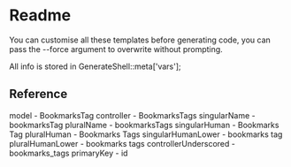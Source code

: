 # Readme 

You can customise all these templates before generating code, you can pass the --force argument
to overwrite without prompting.

All info is stored in GenerateShell::meta['vars'];

## Reference
model - BookmarksTag
controller - BookmarksTags
singularName - bookmarksTag
pluralName - bookmarksTags
singularHuman - Bookmarks Tag
pluralHuman - Bookmarks Tags
singularHumanLower - bookmarks tag
pluralHumanLower - bookmarks tags
controllerUnderscored - bookmarks_tags
primaryKey - id
